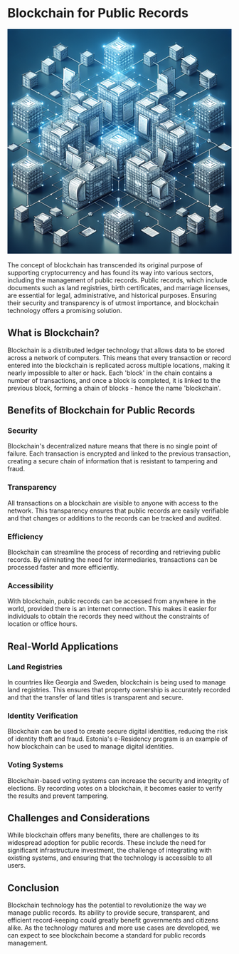 # Blockchain for Public Records

![Blockchain Ledger for Public Records](https://raw.githubusercontent.com/Kanakjr/100-days-of-AI-Writing/main/images/Blockchain-for-Public-Records.png)

The concept of blockchain has transcended its original purpose of supporting cryptocurrency and has found its way into various sectors, including the management of public records. Public records, which include documents such as land registries, birth certificates, and marriage licenses, are essential for legal, administrative, and historical purposes. Ensuring their security and transparency is of utmost importance, and blockchain technology offers a promising solution.

## What is Blockchain?

Blockchain is a distributed ledger technology that allows data to be stored across a network of computers. This means that every transaction or record entered into the blockchain is replicated across multiple locations, making it nearly impossible to alter or hack. Each 'block' in the chain contains a number of transactions, and once a block is completed, it is linked to the previous block, forming a chain of blocks - hence the name 'blockchain'.

## Benefits of Blockchain for Public Records

### Security

Blockchain's decentralized nature means that there is no single point of failure. Each transaction is encrypted and linked to the previous transaction, creating a secure chain of information that is resistant to tampering and fraud.

### Transparency

All transactions on a blockchain are visible to anyone with access to the network. This transparency ensures that public records are easily verifiable and that changes or additions to the records can be tracked and audited.

### Efficiency

Blockchain can streamline the process of recording and retrieving public records. By eliminating the need for intermediaries, transactions can be processed faster and more efficiently.

### Accessibility

With blockchain, public records can be accessed from anywhere in the world, provided there is an internet connection. This makes it easier for individuals to obtain the records they need without the constraints of location or office hours.

## Real-World Applications

### Land Registries

In countries like Georgia and Sweden, blockchain is being used to manage land registries. This ensures that property ownership is accurately recorded and that the transfer of land titles is transparent and secure.

### Identity Verification

Blockchain can be used to create secure digital identities, reducing the risk of identity theft and fraud. Estonia's e-Residency program is an example of how blockchain can be used to manage digital identities.

### Voting Systems

Blockchain-based voting systems can increase the security and integrity of elections. By recording votes on a blockchain, it becomes easier to verify the results and prevent tampering.

## Challenges and Considerations

While blockchain offers many benefits, there are challenges to its widespread adoption for public records. These include the need for significant infrastructure investment, the challenge of integrating with existing systems, and ensuring that the technology is accessible to all users.

## Conclusion

Blockchain technology has the potential to revolutionize the way we manage public records. Its ability to provide secure, transparent, and efficient record-keeping could greatly benefit governments and citizens alike. As the technology matures and more use cases are developed, we can expect to see blockchain become a standard for public records management.

